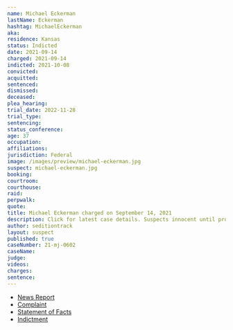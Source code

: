 ```yaml
---
name: Michael Eckerman
lastName: Eckerman
hashtag: MichaelEckerman
aka:
residence: Kansas
status: Indicted
date: 2021-09-14
charged: 2021-09-14
indicted: 2021-10-08
convicted:
acquitted:
sentenced:
dismissed:
deceased:
plea_hearing:
trial_date: 2022-11-28
trial_type:
sentencing:
status_conference:
age: 37
occupation:
affiliations:
jurisdiction: Federal
image: /images/preview/michael-eckerman.jpg
suspect: michael-eckerman.jpg
booking:
courtroom:
courthouse:
raid:
perpwalk:
quote:
title: Michael Eckerman charged on September 14, 2021
description: Click for latest case details. Suspects innocent until proven guilty.
author: seditiontrack
layout: suspect
published: true
caseNumber: 21-mj-0602
caseName:
judge:
videos:
charges:
sentence:
---
```

- [News Report](https://www.newsweek.com/capitol-rioter-arrested-allegedly-pushing-officer-down-stairs-1631343)
- [Complaint](https://extremism.gwu.edu/sites/g/files/zaxdzs2191/f/Michael%20Eckerman%20Criminal%20Complaint.pdf)
- [Statement of Facts](https://www.justice.gov/usao-dc/case-multi-defendant/file/1434391/download)
- [Indictment](https://storage.courtlistener.com/recap/gov.uscourts.dcd.236365/gov.uscourts.dcd.236365.15.0.pdf)
